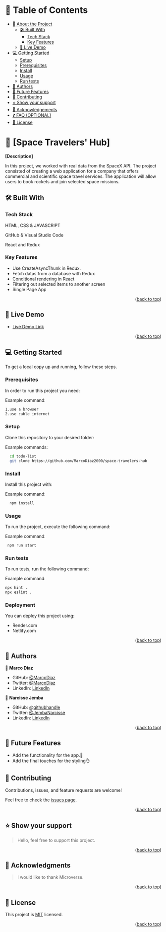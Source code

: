 
<a name="readme-top"></a>

# 📗 Table of Contents 

- [📖 About the Project](#about-project) 
  - [🛠 Built With](#built-with)
    - [Tech Stack](#tech-stack) 
    - [Key Features](#key-features)
  - [🚀 Live Demo](#live-demo)
- [💻 Getting Started](#getting-started)
  - [Setup](#setup)
  - [Prerequisites](#prerequisites)
  - [Install](#install)
  - [Usage](#usage)
  - [Run tests](#run-tests)
- [👥 Authors](#authors)
- [🔭 Future Features](#future-features)
- [🤝 Contributing](#contributing)
- [⭐️ Show your support](#support)
- [🙏 Acknowledgements](#acknowledgements)
- [❓ FAQ (OPTIONAL)](#faq)
- [📝 License](#license)

<!-- PROJECT DESCRIPTION -->

# 📖 [Space Travelers' Hub] <a name="about-project"></a>

**[Description]**

In this project, we worked with real data from the SpaceX API. The project consisted of creating a web application for a company that offers commercial and scientific space travel services. The application will allow users to book rockets and join selected space missions.

## 🛠 Built With <a name="built-with"></a>



### Tech Stack <a name="tech-stack"></a>

HTML, CSS & JAVASCRIPT

GitHub & Visual Studio Code

React and Redux

<!-- Features -->

### Key Features <a name="key-features"></a>

- Use CreateAsyncThunk in Redux.
- Fetch datas from a database with Redux
- Conditional rendering in React
- Filtering out selected items to another screen
- Single Page App

<p align="right">(<a href="#readme-top">back to top</a>)</p>

<!-- LIVE DEMO -->

## 🚀 Live Demo <a name="live-demo"></a>

- [Live Demo Link](https://marcodiaz2000.github.io/space-travelers-hub/)

<p align="right">(<a href="#readme-top">back to top</a>)</p>

<!-- GETTING STARTED -->

## 💻 Getting Started <a name="getting-started"></a>



To get a local copy up and running, follow these steps.

### Prerequisites

In order to run this project you need:


Example command:

```sh
1.use a browser
2.use cable internet
```
 

### Setup

Clone this repository to your desired folder:


Example commands:

```sh
  cd todo-list
  git clone https://github.com/MarcoDiaz2000/space-travelers-hub

```


### Install

Install this project with:


Example command:

```sh
  npm install
```


### Usage

To run the project, execute the following command:


Example command:

```sh
 npm run start
```


### Run tests

To run tests, run the following command:


Example command:

```sh
npx hint .
npx eslint .
```


### Deployment

You can deploy this project using:

- Render.com
- Netlify.com



<p align="right">(<a href="#readme-top">back to top</a>)</p>


<!-- AUTHORS -->

## 👥 Authors <a name="authors"></a>

👤 **Marco Díaz**

- GitHub: [@MarcoDiaz](https://github.com/MarcoDiaz2000)
- Twitter: [@MarcoDiaz](https://twitter.com/MarcoDi70620847)
- LinkedIn: [LinkedIn](https://www.linkedin.com/in/marco-diaz-0876a7268/)

👤 **Narcisse Jemba** 
- GitHub: [@githubhandle](https://github.com/jojo987N)
- Twitter: [@JembaNarcisse](https://twitter.com/JembaNarcisse)
- LinkedIn: [LinkedIn](https://www.linkedin.com/in/narcisse-jemba-aa9488252/)


<p align="right">(<a href="#readme-top">back to top</a>)</p>


 ## 🔭 Future Features <a name="future-features"></a>

- Add the functionality for the app.🚀
- Add the final touches for the styling👌


<!-- CONTRIBUTING -->

## 🤝 Contributing <a name="contributing"></a>

Contributions, issues, and feature requests are welcome!

Feel free to check the [issues page](../../issues/).

<p align="right">(<a href="#readme-top">back to top</a>)</p>

<!-- SUPPORT -->

## ⭐️ Show your support <a name="support"></a>

> Hello, feel free to support this project.

<p align="right">(<a href="#readme-top">back to top</a>)</p>

<!-- ACKNOWLEDGEMENTS -->

## 🙏 Acknowledgments <a name="acknowledgements"></a>

> I would like to thank Microverse.

<p align="right">(<a href="#readme-top">back to top</a>)</p>

<!-- LICENSE -->

## 📝 License <a name="license"></a>

This project is [MIT](./LICENSE) licensed.

<p align="right">(<a href="#readme-top">back to top</a>)</p>
